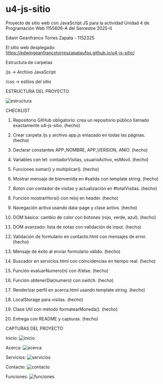 # u4-js-sitio

Proyecto de sitio web con JavaScript JS para la actividad Unidad 4 de Programación Web 1155606-A del Semestre 2025-II

Edwin Geanfranco Torres Zapata - 1152325

El sitio web desplegado: https://edwingeanfrancotorreszapataufps.github.io/u4-js-sitio/

Estructura de carpetas

/js → Archivo JavaScript

/css → estilos del sitio

ESTRUCTURA DEL PROYECTO

![estructura](https://github.com/user-attachments/assets/e37f9aa0-4775-489b-8106-4869381a56b9)


CHECKLIST

1. Repositorio GitHub obligatorio: crea un repositorio público llamado exactamente u4-js-sitio. (hecho)
   
2. Crear carpeta /js y archivo app.js enlazado en todas las páginas. (hecho)
   
3. Declarar constantes APP\_NOMBRE, APP\_VERSION, ANIO. (hecho)
   
4. Variables con let: contadorVisitas, usuarioActivo, esMovil. (hecho)
   
5. Funciones sumar() y multiplicar(). (hecho)
   
6. Mostrar mensaje de bienvenida en #salida con template string. (hecho)
    
7. Botón con contador de visitas y actualización en #totalVisitas. (hecho)
    
8. Función mostrarHora() con reloj en header. (hecho)
    
9. Navegación activa usando data-page y clase activo. (hecho)
    
10. DOM básico: cambio de color con botones (rojo, verde, azul). (hecho)
    
11. DOM avanzado: lista de notas con validación de input. (hecho)
    
12. Validación de formulario en contacto.html con mensajes de error. (hecho)
    
13. Mensaje de éxito al enviar formulario válido. (hecho)
    
14. Buscador en servicios.html con coincidencias en tiempo real. (hecho)
    
15. Función evaluarNumero(n) con if/else. (hecho)
    
16. Función obtenerDia(numero) con switch. (hecho)
    
17. Renderizar perfil en acerca.html usando template string. (hecho)
    
18. LocalStorage para visitas. (hecho)
  
19. Clase Util con método formatearMoneda(). (hecho)
  
20. Entrega con README y capturas. (hecho)


CAPTURAS DEL PROYECTO

Inicio:
![inicio](https://github.com/user-attachments/assets/ec81b50b-a821-4df3-91a3-ee4a10175f13)


Acerca:
![acerca](https://github.com/user-attachments/assets/3c63c978-615b-4265-a9de-75c40259099b)


Servicios:
![servicios](https://github.com/user-attachments/assets/25682db1-e7a7-4de0-8cc5-f38f37c09e5f)


Contacto:
![contacto](https://github.com/user-attachments/assets/77160fc9-9b99-4606-b17e-fb25775b9ab6)


Funciones:
![funciones](https://github.com/user-attachments/assets/d700f65e-3001-4979-8138-a6dd151d5389)








